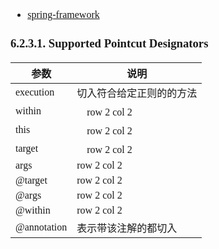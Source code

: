 <font face="Simsun" size=3>

- [spring-framework](https://docs.spring.io/spring-framework/docs/2.5.x/reference/aop.html)

### 6.2.3.1. Supported Pointcut Designators

参数 | 说明
---|---
execution | 切入符合给定正则的的方法
within |　row 2 col 2
this |　row 2 col 2
target |　row 2 col 2
args | row 2 col 2
@target | row 2 col 2
@args | row 2 col 2
@within | row 2 col 2
@annotation | 表示带该注解的都切入

</font>

